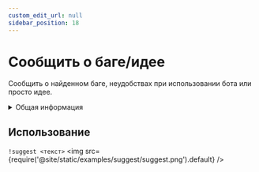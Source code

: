 ```yaml
---
custom_edit_url: null
sidebar_position: 18
---
```


# Сообщить о баге/идее

Сообщить о найденном баге, неудобствах при использовании бота или просто идее.

<details>
  <summary>Общая информация</summary>
  <ul>
    <li><b>Название:</b> suggest</li>
    <li><b>Элиасы:</b> отсутствуют</li>
    <li><b>Кулдаун:</b> общий 5 секунд</li>
    <li><a href="https://github.com/Relanit/ModBoty/blob/master/ModBoty/cogs/report.py"><b>Исходный код</b></a></li>
  </ul>
</details>

## Использование
`!suggest <текст>`
<img src={require('@site/static/examples/suggest/suggest.png').default} />
